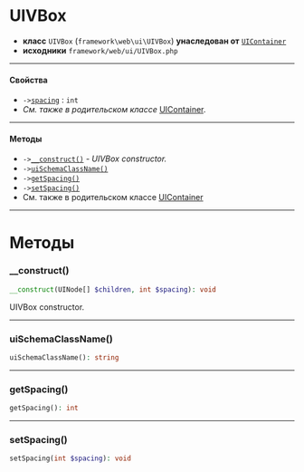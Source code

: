 # UIVBox

- **класс** `UIVBox` (`framework\web\ui\UIVBox`) **унаследован от** [`UIContainer`](https://github.com/jphp-group/wizard-framework/blob/master/wizard-web-ui/api-docs/classes/framework/web/ui/UIContainer.ru.md)
- **исходники** `framework/web/ui/UIVBox.php`

---

#### Свойства

- `->`[`spacing`](#prop-spacing) : `int`
- *См. также в родительском классе* [UIContainer](https://github.com/jphp-group/wizard-framework/blob/master/wizard-web-ui/api-docs/classes/framework/web/ui/UIContainer.ru.md).

---

#### Методы

- `->`[`__construct()`](#method-__construct) - _UIVBox constructor._
- `->`[`uiSchemaClassName()`](#method-uischemaclassname)
- `->`[`getSpacing()`](#method-getspacing)
- `->`[`setSpacing()`](#method-setspacing)
- См. также в родительском классе [UIContainer](https://github.com/jphp-group/wizard-framework/blob/master/wizard-web-ui/api-docs/classes/framework/web/ui/UIContainer.ru.md)

---
# Методы

<a name="method-__construct"></a>

### __construct()
```php
__construct(UINode[] $children, int $spacing): void
```
UIVBox constructor.

---

<a name="method-uischemaclassname"></a>

### uiSchemaClassName()
```php
uiSchemaClassName(): string
```

---

<a name="method-getspacing"></a>

### getSpacing()
```php
getSpacing(): int
```

---

<a name="method-setspacing"></a>

### setSpacing()
```php
setSpacing(int $spacing): void
```
